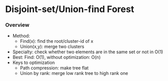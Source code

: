 # Disjoint-set/Union-find Forest
### Overview
* Method:
  - Find(x): find the root/cluster-id of x
  - Union(x,y): merge two clusters
* Specialty: check whether two elements are in the same set or not in O(1)
* Best: Find: O(1), without optimization: O(n)
* Keys to optimization
  - Path compression: make tree flat
  - Union by rank: merge low rank tree to high rank one
